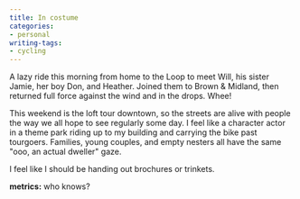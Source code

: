 ```yaml
---
title: In costume
categories:
- personal
writing-tags:
- cycling
---
```


A lazy ride this morning from home to the Loop to meet Will, his sister Jamie, her boy Don, and Heather.  Joined them to Brown & Midland, then returned full force against the wind and in the drops.  Whee!

This weekend is the loft tour downtown, so the streets are alive with people the way we all hope to see regularly some day.  I feel like a character actor in a theme park riding up to my building and carrying the bike past tourgoers.  Families, young couples, and empty nesters all have the same "ooo, an actual dweller" gaze.

I feel like I should be handing out brochures or trinkets.

**metrics:**
who knows?
